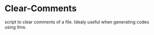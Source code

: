 # Clear-Comments
script to clear comments of a file. Idealy useful when generating codes using llms.
